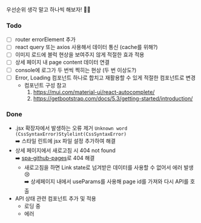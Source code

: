 우선순위 생각 말고 하나씩 해보자! 💪🏻

### Todo

- [ ] router errorElement 추가
- [ ] react query 또는 axios 사용해서 데이터 통신 (cache를 위해?)
- [ ] 이미지 로드에 블럭 현상을 보여주지 않게 적절한 효과 적용
- [ ] 상세 페이지 내 page content 데이터 연결
- [ ] console에 로그가 두 번씩 찍히는 현상 (두 번 이상도?)
- [ ] Error, Loading 컴포넌트 하나로 합치고 재활용할 수 있게 적절한 컴포넌트로 변경
  - 컴포넌트 구성 참고
    1. https://mui.com/material-ui/react-autocomplete/
    2. https://getbootstrap.com/docs/5.3/getting-started/introduction/

### Done
- .jsx 확장자에서 발생하는 오류 제거 `Unknown word (CssSyntaxError)Stylelint(CssSyntaxError)`
      <br />➡️ 스타일 린트에 jsx 파일 설정 추가하여 해결
- 상세 페이지에서 새로고침 시 404 not found
      <br />➡️ [spa-github-pages](https://github.com/rafgraph/spa-github-pages)로 404 해결
  - 새로고침을 하면 Link state로 넘겨받은 데이터를 사용할 수 없어서 에러 발생 😢
    <br />➡️ 상세페이지 내에서 useParams를 사용해 page id를 가져와 다시 API를 호출
- API 상태 관련 컴포넌트 추가 및 적용
  - 로딩 중
  - 에러
